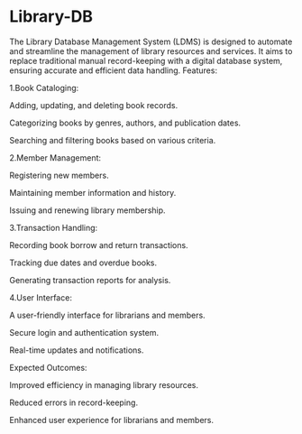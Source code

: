 # Library-DB
The Library Database Management System (LDMS) is designed to automate and streamline the management of library resources and services. It aims to replace traditional manual record-keeping with a digital database system, ensuring accurate and efficient data handling.
Features:

1.Book Cataloging:

Adding, updating, and deleting book records.

Categorizing books by genres, authors, and publication dates.

Searching and filtering books based on various criteria.

2.Member Management:

Registering new members.

Maintaining member information and history.

Issuing and renewing library membership.

3.Transaction Handling:

Recording book borrow and return transactions.

Tracking due dates and overdue books.

Generating transaction reports for analysis.

4.User Interface:

A user-friendly interface for librarians and members.

Secure login and authentication system.

Real-time updates and notifications.

Expected Outcomes:

Improved efficiency in managing library resources.

Reduced errors in record-keeping.

Enhanced user experience for librarians and members.
